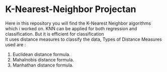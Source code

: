 # K-Nearest-Neighbor Projectan
Here in this repository you will find the K-Nearest Neighbor algorithms which i worked on. 
KNN can be applied for both regression and classification. But it is efficient for classification  
It uses distance measures to classify the data, Types of Distance Measures used are : 
1. Euclidean distance formula.
2. Mahalnobis distance formula.
3. Manhathan distance formula.
